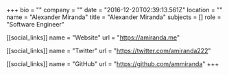 +++
bio = ""
company = ""
date = "2016-12-20T02:39:13.561Z"
location = ""
name = "Alexander Miranda"
title = "Alexander Miranda"
subjects = []
role = "Software Engineer"

[[social_links]]
  name = "Website"
  url = "https://amiranda.me"

[[social_links]]
  name = "Twitter"
  url = "https://twitter.com/amiranda222"

[[social_links]]
  name = "GitHub"
  url = "https://github.com/ammiranda"
+++
